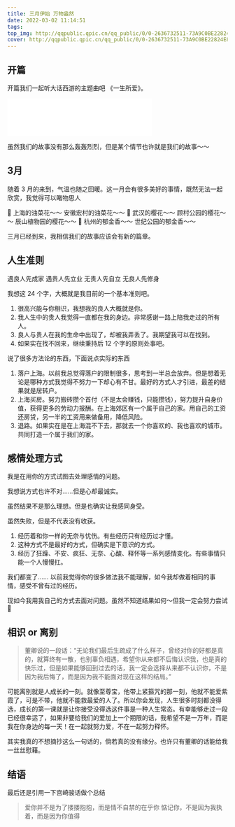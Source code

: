 ```yaml
---
title: 三月伊始 万物盎然
date: 2022-03-02 11:14:51
tags:
top_img: http://qqpublic.qpic.cn/qq_public/0/0-2636732511-73A9C0BE22824E876C498B8A216894A5/0?fmt=jpg&size=53&h=630&w=900&ppv=1.jpg
cover: http://qqpublic.qpic.cn/qq_public/0/0-2636732511-73A9C0BE22824E876C498B8A216894A5/0?fmt=jpg&size=53&h=630&w=900&ppv=1.jpg
---
```


## 开篇

开篇我们一起听大话西游的主题曲吧 《一生所爱》。

<iframe frameborder="no" border="0" marginwidth="0" marginheight="0" width=330 height=86 src="//music.163.com/outchain/player?type=2&id=25707139&auto=1&height=66"></iframe>

虽然我们的故事没有那么轰轰烈烈，但是某个情节也许就是我们的故事～～


## 3月

随着 3 月的来到，气温也随之回暖。这一月会有很多美好的事情，既然无法一起欣赏，我觉得可以睹物思人

💐 上海的油菜花～～ 安徽宏村的油菜花～～
🌸 武汉的樱花～～ 顾村公园的樱花～～ 辰山植物园的樱花～～
🌷 杭州的郁金香～～ 世纪公园的郁金香～～

三月已经到来，我相信我们的故事应该会有新的篇章。

## 人生准则

遇良人先成家 遇贵人先立业
无贵人先自立 无良人先修身

我想这 24 个字，大概就是我目前的一个基本准则吧。

1. 很高兴能与你相识，我想我的良人大概就是你。
2. 我人生中的贵人我觉得一直都在我的身边。非常感谢一路上陪我走过的所有人。
3. 良人与贵人在我的生命中出现了，却被我弄丢了。我期望我可以在找到。
4. 如果实在找不回来，继续秉持后 12 个字的原则处事吧。

说了很多方法论的东西，下面说点实际的东西
1. 落户上海。以前我总觉得落户的限制很多，思考到一半总会放弃。但是想着无论是哪种方式我觉得不努力一下却心有不甘。最好的方式人才引进，最差的结果就是居转户。
2. 上海买房。努力搬砖攒个首付（不是太会赚钱，只能攒钱），努力提升自身价值，获得更多的劳动力报酬。在上海郊区有一个属于自己的家。用自己的工资还房贷，另一半的工资用来做备用，降低风险。
3. 退路。如果实在是在上海混不下去，那就去一个你喜欢的、我也喜欢的城市。共同打造一个属于我们的家。

## 感情处理方式

我是在用你的方式试图去处理感情的问题。

我想说方式也许不对……但是心却最诚实。

虽然结果不是那么理想。但是也确实让我感同身受。

虽然失败，但是不代表没有收获。

1. 经历着和你一样的无奈与忧伤。有些经历只有经历过才懂。
2. 这种方式不是最好的方式，但确实是下意识的方式。
3. 经历了狂躁、不安、疯狂、无奈、心酸、释怀等一系列感情变化。有些事情只能一个人慢慢扛。

我们都变了…… 以前我觉得你的很多做法我不能理解，如今我却做着相同的事情，感受不曾有过的经历。

现如今我用我自己的方式去面对问题。虽然不知道结果如何～但我一定会努力尝试💪

## 相识 or 离别

> 董卿说的一段话：“无论我们最后生疏成了什么样子，曾经对你的好都是真的，就算终有一散，也别辜负相遇，希望你从来都不后悔认识我，也是真的快乐过，但是如果能够回到过去的话，我一定会选择从来都不认识你，不是因为我后悔了，而是因为我不能面对现在这样的结局。”

可能离别就是人成长的一刻。就像至尊宝，他带上紧箍咒的那一刻，他就不能爱紫霞了，可是不带，他就不能救最爱的人了。所以你会发现，人生很多时刻都没得选，成长的第一课就是让你接受没得选这件事是一种人生常态。有幸能够走过一段已经很幸运了，如果非要给我们的爱加上一个期限的话，我希望不是一万年，而是我在你身边的每一天！在一起就努力爱，不在一起努力释怀。

其实我真的不想摘抄这么一句话的，倘若真的没有缘分。也许只有董卿的话能给我一丝丝慰藉。


## 结语

最后还是引用一下宫崎骏话做个总结

> 爱你并不是为了搂搂抱抱，而是情不自禁的在乎你
> 惦记你，不是因为我执着，而是因为你值得